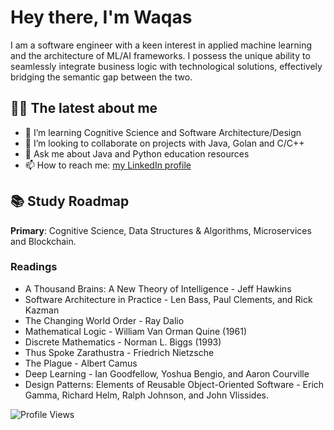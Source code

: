 

# Hey there, I'm Waqas

I am a software engineer with a keen interest in applied machine learning and the architecture of ML/AI frameworks. I possess the unique ability to seamlessly integrate business logic with technological solutions, effectively bridging the semantic gap between the two.


<!--
![GitHub trophy](https://github-profile-trophy.vercel.app/?username=waqaskhan137&theme=onedark&margin-w=15&margin-h=15&column=7)

![GitHub stats](https://github-readme-stats.vercel.app/api/top-langs/?username=waqaskhan137&theme=onedark&layout=compact&langs_count=15&card_width=810)
![GitHub most used languages](https://github-readme-stats.vercel.app/api?username=waqaskhan137&show_icons=true&theme=onedark&width=810) 

 ![GitHub streak stats](http://github-readme-streak-stats.herokuapp.com?user=waqaskhan137&theme=onedark)  
![GitHub trophy](https://github-profile-trophy.vercel.app/?username=waqaskhan137&theme=onedark&layout=compact)
-->
## 👨‍💻 The latest about me 

- 🔭 I’m learning Cognitive Science and Software Architecture/Design 
- 👯 I’m looking to collaborate on projects with Java, Golan and C/C++ 
- 💬 Ask me about Java and Python education resources
- 📫 How to reach me: [my LinkedIn profile](https://linkedin.com/in/ranamuhammadwaqas/)


## 📚 Study Roadmap 

**Primary**: Cognitive Science, Data Structures & Algorithms, Microservices and Blockchain. 

### Readings

- A Thousand Brains: A New Theory of Intelligence - Jeff Hawkins
- Software Architecture in Practice -  Len Bass, Paul Clements, and Rick Kazman
- The Changing World Order - Ray Dalio
- Mathematical Logic - William Van Orman Quine (1961)
- Discrete Mathematics - Norman L. Biggs (1993) 
- Thus Spoke Zarathustra - Friedrich Nietzsche 
- The Plague - Albert Camus 
- Deep Learning - Ian Goodfellow, Yoshua Bengio, and Aaron Courville
- Design Patterns: Elements of Reusable Object-Oriented Software - Erich Gamma, Richard Helm, Ralph Johnson, and John Vlissides.

![Profile Views](https://komarev.com/ghpvc/?username=waqaskhan137)
